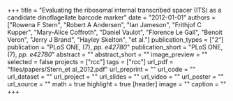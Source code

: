 +++
title = "Evaluating the ribosomal internal transcribed spacer (ITS) as a candidate dinoflagellate barcode marker"
date = "2012-01-01"
authors = ["Rowena F Stern", "Robert A Andersen", "Ian Jameson", "Frithjof C Kupper", "Mary-Alice Coffroth", "Daniel Vaulot", "Florence Le Gall", "Benoit Veron", "Jerry J Brand", "Hayley Skelton", "et al."]
publication_types = ["2"]
publication = "PLoS ONE, (7), _pp. e42780_"
publication_short = "PLoS ONE, (7), _pp. e42780_"
abstract = ""
abstract_short = ""
image_preview = ""
selected = false
projects = ["rcc"]
tags = ["rcc"]
url_pdf = "files/papers/Stern_et al_2012.pdf"
url_preprint = ""
url_code = ""
url_dataset = ""
url_project = ""
url_slides = ""
url_video = ""
url_poster = ""
url_source = ""
math = true
highlight = true
[header]
image = ""
caption = ""
+++
